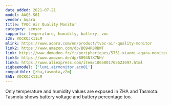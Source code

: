 ```yaml
---
date_added: 2021-07-21
model: AAQS-S01
vendor: Aqara
title: TVOC Air Quality Monitor
category: sensor
supports: temperature, humidity, battery, voc
z2m: VOCKQJK11LM
mlink: https://www.aqara.com/en/product/tvoc-air-quality-monitor
link2: https://www.amazon.com/dp/B094R8RBWT
link: https://www.domadoo.fr/fr/peripheriques/5751-xiaomi-aqara-moniteur-de-qualite-d-air-zigbee-30-temp-hum-covt-6970504214644.html
link3: https://www.amazon.de/dp/B094N7X7NH/
link4: https://www.aliexpress.com/item/1005001765623097.html
zigbeemodel: ['lumi.airmonitor.acn01']
compatible: [zha,tasmota,z2m]
EAN: VOCKQJK11LM
---
```

Only temperature and humidity values are exposed in ZHA and Tasmota. Tasmota shows battery voltage and battery percentage too.

